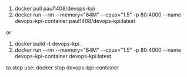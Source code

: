 1. docker pull paul1408/devops-kpi
2. docker run --rm --memory="64M" --cpus="1.5"  -p 80:4000 --name devops-kpi-container paul1408/devops-kpi:latest

or

1. docker build -t devops-kpi .
2. docker run --rm --memory="64M" --cpus="1.5"  -p 80:4000 --name devops-kpi-container devops-kpi:latest


to stop use:  docker stop devops-kpi-container
